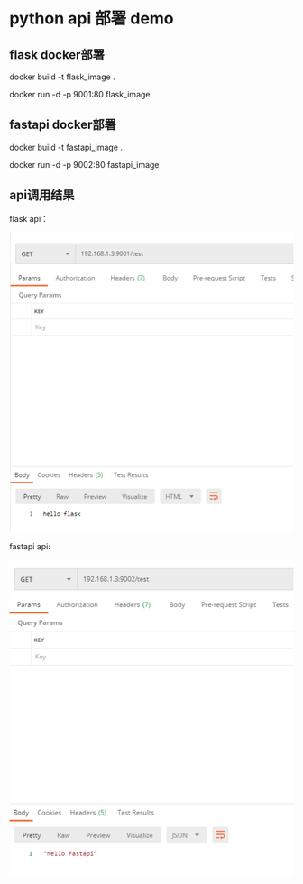 # python api 部署 demo

## flask docker部署

docker build -t  flask_image .

docker run -d -p 9001:80  flask_image


## fastapi docker部署

docker build -t  fastapi_image .

docker run -d -p 9002:80  fastapi_image


## api调用结果

flask api：

<img src="imgs/flask.png" />

fastapi  api:

<img src="imgs/fastapi.png" />

